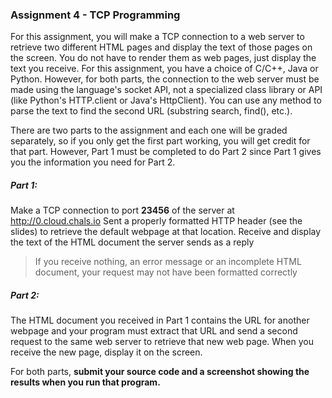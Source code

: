 ### Assignment 4 - TCP Programming
For this assignment, you will make a TCP connection to a web server to retrieve two different HTML pages and display the text of those pages on the screen.  You do not have to render them as web pages, just display the text you receive. For this assignment, you have a choice of C/C++, Java or Python.  However, for both parts, the connection to the web server must be made using the language's socket API, not a specialized class library or API (like Python's HTTP.client or Java's HttpClient). You can use any method to parse the text to find the second URL (substring search, find(), etc.).

There are two parts to the assignment and each one will be graded separately, so if you only get the first part working, you will get credit for that part.  However, Part 1 must be completed to do Part 2 since Part 1 gives you the information you need for Part 2.

##### Part 1:
Make a TCP connection to port **23456** of the server at http://0.cloud.chals.io
Sent a properly formatted HTTP header (see the slides) to retrieve the default webpage at that location.
Receive and display the text of the HTML document the server sends as a reply

>If you receive nothing, an error message or an incomplete HTML document,
>your request may not have been formatted correctly

##### Part 2:
The HTML document you received in Part 1 contains the URL for another webpage and your program must extract that URL and send a second request to the same web server to retrieve that new web page.
When you receive the new page, display it on the screen.

For both parts, **submit your source code and a screenshot showing the results when you run that program.**
